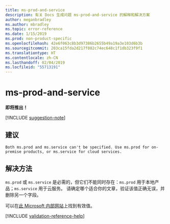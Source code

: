 ```yaml
---
title: ms-prod-and-service
description: 有关 Docs 生成问题 ms-prod-and-service 的解释和解决方案
author: meganbradley
ms.author: mbradley
ms.topic: error-reference
ms.date: 1/15/2019
ms.prod: non-product-specific
ms.openlocfilehash: 42e6f063c8b3d97386b2655b49a19a3e103d6b3b
ms.sourcegitcommit: 203ca15fda2d217f082c74ec648c1f1db323f9f1
ms.translationtype: HT
ms.contentlocale: zh-CN
ms.lasthandoff: 02/04/2019
ms.locfileid: "55713191"
---
```

# <a name="ms-prod-and-service"></a>ms-prod-and-service

**即将推出！**

[!INCLUDE [suggestion-note](includes/suggestion-note.md)]

## <a name="suggestion"></a>建议

`Both ms.prod and ms.service can't be specified. Use ms.prod for on-premise products, or ms.service for cloud services.`

## <a name="resolution"></a>解决方法

`ms.prod` 或 `ms.service` 是必需的，但它们不能同时存在：`ms.prod` 用于本地产品；`ms.service` 用于云服务。 请确定哪个适合你的文章，验证该值正确无误，并删除另一个字段。

可以在[此 Microsoft 内部网站](https://docsmetadatatool.azurewebsites.net/whitelists)上找到有效值。

<!--make sure to add this file to your includes folder and verify the path-->
[!INCLUDE [validation-reference-help](includes/validation-reference-help.md)]
